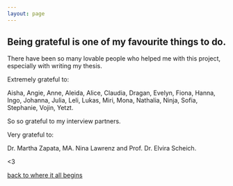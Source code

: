 ```yaml
---
layout: page
---
```


## Being grateful is one of my favourite things to do.

There have been so many lovable people who helped me with this project, especially with writing my thesis.

Extremely grateful to:

Aisha, Angie, Anne, Aleida, Alice, Claudia, Dragan, Evelyn, Fiona, Hanna, Ingo, Johanna, Julia, Leli, Lukas, Miri, Mona, Nathalia, Ninja, Sofia, Stephanie, Vojin, Yetzt.

So so grateful to my interview partners.

Very grateful to:

Dr. Martha Zapata, MA. Nina Lawrenz and Prof. Dr. Elvira Scheich.

<3

[back to where it all begins](./)
